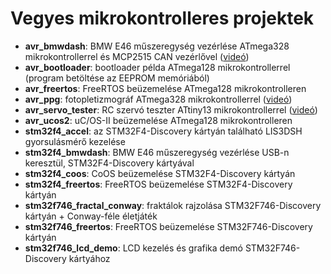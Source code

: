 # Vegyes mikrokontrolleres projektek

- **avr_bmwdash**: BMW E46 műszeregység vezérlése ATmega328 mikrokontrollerrel és MCP2515 CAN vezérlővel ([videó](https://www.youtube.com/watch?v=A_7LcNf6YWg&list=PL9_VlVdB8s882QMHiqJlDpJeKWxwP5CIG))
- **avr_bootloader**: bootloader példa ATmega128 mikrokontrollerrel (program betöltése az EEPROM memóriából)
- **avr_freertos**: FreeRTOS beüzemelése ATmega128 mikrokontrolleren
- **avr_ppg**: fotopletizmográf ATmega328 mikrokontrollerrel ([videó](https://www.youtube.com/watch?v=kn0J-fMiewQ&list=PL9_VlVdB8s882QMHiqJlDpJeKWxwP5CIG))
- **avr_servo_tester**: RC szervó teszter ATtiny13 mikrokontrollerrel ([videó](https://www.youtube.com/watch?v=7l7EgJCPuvo&list=PL9_VlVdB8s882QMHiqJlDpJeKWxwP5CIG))
- **avr_ucos2**: uC/OS-II beüzemelése ATmega128 mikrokontrolleren
- **stm32f4_accel**: az STM32F4-Discovery kártyán található LIS3DSH gyorsulásmérő kezelése
- **stm32f4_bmwdash**: BMW E46 műszeregység vezérlése USB-n keresztül, STM32F4-Discovery kártyával
- **stm32f4_coos**: CoOS beüzemelése STM32F4-Discovery kártyán
- **stm32f4_freertos**: FreeRTOS beüzemelése STM32F4-Discovery kártyán
- **stm32f746_fractal_conway**: fraktálok rajzolása STM32F746-Discovery kártyán + Conway-féle életjáték
- **stm32f746_freertos**: FreeRTOS beüzemelése STM32F746-Discovery kártyán
- **stm32f746_lcd_demo**: LCD kezelés és grafika demó STM32F746-Discovery kártyához
